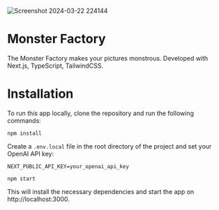 
![Screenshot 2024-03-22 224144](https://github.com/nafisamiri/Monster-Factory/assets/75607606/0a0c6c5b-5077-4dd9-bd5f-119a8ce37629)


# Monster Factory
The Monster Factory makes your pictures monstrous. Developed with Next.js, TypeScript, TailwindCSS.

# Installation

To run this app locally, clone the repository and run the following commands:

`npm install`

Create a `.env.local` file in the root directory of the project and set your OpenAI API key:

`NEXT_PUBLIC_API_KEY=your_openai_api_key`

`npm start`

This will install the necessary dependencies and start the app on http://localhost:3000.
